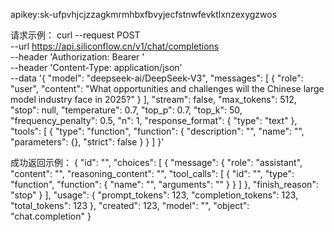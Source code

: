 apikey:sk-ufpvhjcjzzagkmrmhbxfbvyjecfstnwfevktlxnzexygzwos

请求示例：
curl --request POST \
  --url https://api.siliconflow.cn/v1/chat/completions \
  --header 'Authorization: Bearer <token>' \
  --header 'Content-Type: application/json' \
  --data '{
  "model": "deepseek-ai/DeepSeek-V3",
  "messages": [
    {
      "role": "user",
      "content": "What opportunities and challenges will the Chinese large model industry face in 2025?"
    }
  ],
  "stream": false,
  "max_tokens": 512,
  "stop": null,
  "temperature": 0.7,
  "top_p": 0.7,
  "top_k": 50,
  "frequency_penalty": 0.5,
  "n": 1,
  "response_format": {
    "type": "text"
  },
  "tools": [
    {
      "type": "function",
      "function": {
        "description": "<string>",
        "name": "<string>",
        "parameters": {},
        "strict": false
      }
    }
  ]
}'

成功返回示例：
{
  "id": "<string>",
  "choices": [
    {
      "message": {
        "role": "assistant",
        "content": "<string>",
        "reasoning_content": "<string>",
        "tool_calls": [
          {
            "id": "<string>",
            "type": "function",
            "function": {
              "name": "<string>",
              "arguments": "<string>"
            }
          }
        ]
      },
      "finish_reason": "stop"
    }
  ],
  "usage": {
    "prompt_tokens": 123,
    "completion_tokens": 123,
    "total_tokens": 123
  },
  "created": 123,
  "model": "<string>",
  "object": "chat.completion"
}